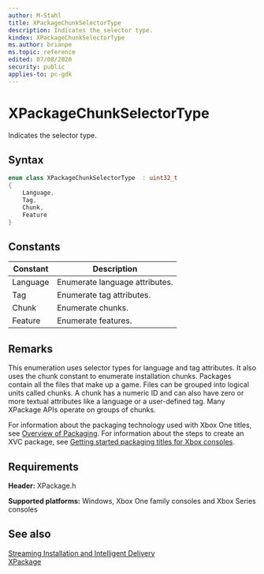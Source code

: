 ```yaml
---
author: M-Stahl
title: XPackageChunkSelectorType
description: Indicates the selector type.
kindex: XPackageChunkSelectorType
ms.author: brianpe
ms.topic: reference
edited: 07/08/2020
security: public
applies-to: pc-gdk
---
```


# XPackageChunkSelectorType
  
Indicates the selector type.  
  
<a id="syntaxSection"></a>
  
## Syntax
  
```cpp
enum class XPackageChunkSelectorType  : uint32_t  
{  
    Language,  
    Tag,  
    Chunk,  
    Feature  
}  
```  
  
<a id="constantsSection"></a>
  
## Constants
  
| Constant | Description |  
| --- | --- |  
| Language | Enumerate language attributes. |  
| Tag | Enumerate tag attributes. |  
| Chunk | Enumerate chunks. |  
| Feature | Enumerate features. |  
  
<a id="remarksSection"></a>
  
## Remarks
  
This enumeration uses selector types for language and tag attributes. It also uses the chunk constant to enumerate installation chunks. Packages contain all the files that make up a game. Files can be grouped into logical units called chunks. A chunk has a numeric ID and can also have zero or more textual attributes like a language or a user-defined tag. Many XPackage APIs operate on groups of chunks.  
  
For information about the packaging technology used with Xbox One titles, see [Overview of Packaging](../../../../packaging/overviews/packaging.md). For information about the steps to create an XVC package, see [Getting started packaging titles for Xbox consoles](../../../../packaging/overviews/packaging-getting-started-for-console.md).  
  
<a id="requirementsSection"></a>
  
## Requirements
  
**Header:** XPackage.h  
  
**Supported platforms:** Windows, Xbox One family consoles and Xbox Series consoles  
  
<a id="seealsoSection"></a>
  
## See also
  
[Streaming Installation and Intelligent Delivery](../../../../packaging/overviews/streaming_install-intelligent_delivery.md)  
[XPackage](../xpackage_members.md)  
  